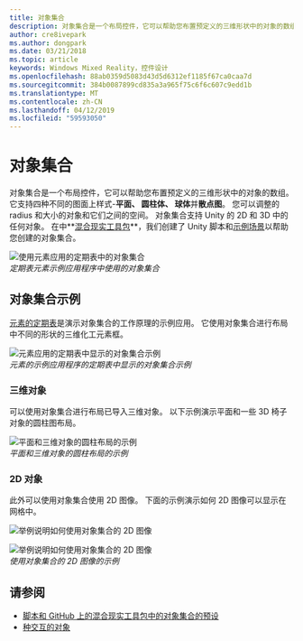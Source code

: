 ```yaml
---
title: 对象集合
description: 对象集合是一个布局控件，它可以帮助您布置预定义的三维形状中的对象的数组。
author: cre8ivepark
ms.author: dongpark
ms.date: 03/21/2018
ms.topic: article
keywords: Windows Mixed Reality，控件设计
ms.openlocfilehash: 88ab0359d5083d43d5d6312ef1185f67ca0caa7d
ms.sourcegitcommit: 384b0087899cd835a3a965f75c6f6c607c9edd1b
ms.translationtype: MT
ms.contentlocale: zh-CN
ms.lasthandoff: 04/12/2019
ms.locfileid: "59593050"
---
```

# <a name="object-collection"></a>对象集合

对象集合是一个布局控件，它可以帮助您布置预定义的三维形状中的对象的数组。 它支持四种不同的图面上样式-**平面、 圆柱体、 球体**并**散点图**。 您可以调整的 radius 和大小的对象和它们之间的空间。 对象集合支持 Unity 的 2D 和 3D 中的任何对象。 在中**[混合现实工具包](https://github.com/Microsoft/MixedRealityToolkit-Unity/blob/htk_release/Assets/HoloToolkit-Examples/UX/Readme/README_ObjectCollection.md)**，我们创建了 Unity 脚本和[示例场景](https://github.com/Microsoft/MixedRealityToolkit-Unity/blob/htk_release/Assets/HoloToolkit-Examples/UX/Scenes/ObjectCollectionExample.unity)以帮助您创建的对象集合。

![使用元素应用的定期表中的对象集合](images/640px-objectcollection-hero-640px.jpg)<br>
*定期表元素示例应用程序中使用的对象集合*

## <a name="object-collection-examples"></a>对象集合示例

[元素的定期表](periodic-table-of-the-elements.md)是演示对象集合的工作原理的示例应用。 它使用对象集合进行布局中不同的形状的三维化工元素框。

![元素应用的定期表中显示的对象集合示例](images/periodictable-collections-1000px.jpg)<br>
*元素的示例应用程序的定期表中显示的对象集合示例*

### <a name="3d-objects"></a>三维对象

可以使用对象集合进行布局已导入三维对象。 以下示例演示平面和一些 3D 椅子对象的圆柱图布局。

![平面和三维对象的圆柱布局的示例](images/objectcollection-3dobjects-1000px.jpg)<br>
*平面和三维对象的圆柱布局的示例*

### <a name="2d-objects"></a>2D 对象

此外可以使用对象集合使用 2D 图像。 下面的示例演示如何 2D 图像可以显示在网格中。

![举例说明如何使用对象集合的 2D 图像](images/640px-layout-3dobjects-3.jpg)

![举例说明如何使用对象集合的 2D 图像](images/640px-layout-2dimages.jpg)<br>
*使用对象集合的 2D 图像的示例*

## <a name="see-also"></a>请参阅
* [脚本和 GitHub 上的混合现实工具包中的对象集合的预设](https://github.com/Microsoft/MixedRealityToolkit-Unity/tree/htk_release/Assets/HoloToolkit-Examples/UX)
* [种交互的对象](interactable-object.md)
